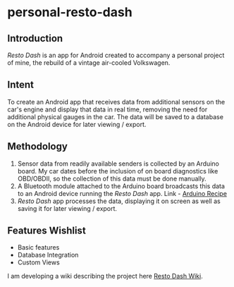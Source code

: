 # personal-resto-dash

## Introduction

*Resto Dash* is an app for Android created to accompany a personal project of
mine, the rebuild of a vintage air-cooled Volkswagen.

## Intent

To create an Android app that receives data from additional sensors on the car's
engine and display that data in real time, removing the need for additional
physical gauges in the car. The data will be saved to a database on the Android
device for later viewing / export.

## Methodology

1. Sensor data from readily available senders is collected by an Arduino board.
My car dates before the inclusion of on board diagnostics like OBD/OBDII, so the
collection of this data must be done manually.
2. A Bluetooth module attached to the Arduino board broadcasts this data to an
Android device running the *Resto Dash* app.
Link - [Arduino Recipe](https://github.com/peter-hinch/personal-resto-dash/wiki/Arduino-Recipe)
3. *Resto Dash* app processes the data, displaying it on screen as well as saving
it for later viewing / export.

## Features Wishlist
- Basic features
- Database Integration
- Custom Views

I am developing a wiki describing the project here
[Resto Dash Wiki](https://github.com/peter-hinch/personal-resto-dash/wiki).
